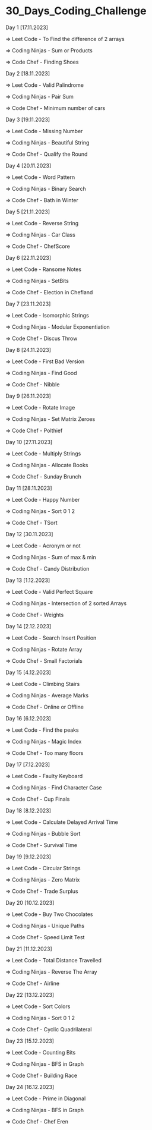 # 30_Days_Coding_Challenge
Day 1 [17.11.2023]

  => Leet Code - To Find the difference of 2 arrays

  => Coding Ninjas - Sum or Products

  => Code Chef - Finding Shoes

Day 2 [18.11.2023]

  => Leet Code - Valid Palindrome

  => Coding Ninjas - Pair Sum

  => Code Chef - Minimum number of cars

Day 3 [19.11.2023]

  => Leet Code - Missing Number

  => Coding Ninjas - Beautiful String

  => Code Chef - Qualify the Round

Day 4 [20.11.2023]

  => Leet Code - Word Pattern

  => Coding Ninjas - Binary Search

  => Code Chef - Bath in Winter
  
Day 5 [21.11.2023]

  => Leet Code - Reverse String 

  => Coding Ninjas - Car Class

  => Code Chef - ChefScore

Day 6 [22.11.2023]

  => Leet Code - Ransome Notes

  => Coding Ninjas - SetBits

  => Code Chef - Election in Chefland

Day 7 [23.11.2023]

  => Leet Code - Isomorphic Strings 

  => Coding Ninjas - Modular Exponentiation
  
  => Code Chef - Discus Throw
  
Day 8 [24.11.2023]

  => Leet Code - First Bad Version

  => Coding Ninjas - Find Good 
  
  => Code Chef - Nibble
  
Day 9 [26.11.2023]

  => Leet Code - Rotate Image

  => Coding Ninjas - Set Matrix Zeroes
  
  => Code Chef - Polthief
  
Day 10 [27.11.2023]

  => Leet Code - Multiply Strings

  => Coding Ninjas - Allocate Books
  
  => Code Chef - Sunday Brunch
  
Day 11 [28.11.2023]

  => Leet Code - Happy Number

  => Coding Ninjas - Sort 0 1 2
  
  => Code Chef - TSort
  
Day 12 [30.11.2023]

  => Leet Code - Acronym or not

  => Coding Ninjas - Sum of max & min
  
  => Code Chef - Candy Distribution
  
Day 13 [1.12.2023]

  => Leet Code - Valid Perfect Square

  => Coding Ninjas - Intersection of 2 sorted Arrays
  
  => Code Chef - Weights
  
Day 14 [2.12.2023]

  => Leet Code - Search Insert Position 

  => Coding Ninjas - Rotate Array
  
  => Code Chef - Small Factorials
  
Day 15 [4.12.2023]

  => Leet Code - Climbing Stairs

  => Coding Ninjas - Average Marks
  
  => Code Chef - Online or Offline
  
  
Day 16 [6.12.2023]

  => Leet Code - Find the peaks

  => Coding Ninjas - Magic Index
  
  => Code Chef - Too many floors
  
Day 17 [7.12.2023]

  => Leet Code - Faulty Keyboard

  => Coding Ninjas - Find Character Case
  
  => Code Chef - Cup Finals
  
Day 18 [8.12.2023]

  => Leet Code - Calculate Delayed Arrival Time

  => Coding Ninjas - Bubble Sort
  
  => Code Chef - Survival Time
  
Day 19 [9.12.2023]

  => Leet Code - Circular Strings

  => Coding Ninjas - Zero Matrix
  
  => Code Chef - Trade Surplus
  
Day 20 [10.12.2023]

  => Leet Code - Buy Two Chocolates
  
  => Coding Ninjas - Unique Paths
  
  => Code Chef - Speed Limit Test
  
Day 21 [11.12.2023]

  => Leet Code - Total Distance Travelled
  
  => Coding Ninjas - Reverse The Array
  
  => Code Chef - Airline
  
Day 22 [13.12.2023]

  => Leet Code - Sort Colors
  
  => Coding Ninjas - Sort 0 1 2
  
  => Code Chef - Cyclic Quadrilateral
  
Day 23 [15.12.2023]

  => Leet Code - Counting Bits
  
  => Coding Ninjas - BFS in Graph
  
  => Code Chef - Building Race
  
  
Day 24 [16.12.2023]

  => Leet Code - Prime in Diagonal
  
  => Coding Ninjas - BFS in Graph
  
  => Code Chef - Chef Eren
  
